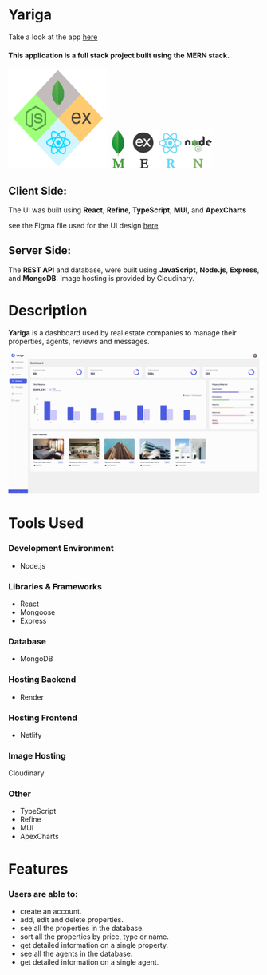 # Yariga 

Take a look at the app [here](https://real-estate-admin-dashboard.netlify.app/)

#### This application is a full stack project built using the **MERN** stack.

<kbd>
<img src="imgs_readme/mern_logo.png" width="200" height="200"/>
</kbd>



<kbd>
<img src="imgs_readme/mern.png" width="200"/>
</kbd>


## Client Side:
The UI was built using **React**, **Refine**, **TypeScript**, **MUI**, and **ApexCharts**

see the Figma file used for the UI design [here](https://www.figma.com/file/QLU3mZJOsmnAN4SEQ8YSTA/Real-Estate-Admin-Dashboard?node-id=0%3A1&t=MJG00Z0wUQi4P4wv-0)

## Server Side:
The **REST API** and database, were built using **JavaScript**, **Node.js**, **Express**, and **MongoDB**. Image hosting is provided by Cloudinary.

# Description
**Yariga** is a dashboard used by real estate companies to manage their properties, agents, reviews and messages.

<kbd>
<img src="imgs_readme/yariga.png"/>
</kbd>


# Tools Used

### Development Environment
* Node.js

### Libraries & Frameworks
* React 
* Mongoose
* Express 

### Database
* MongoDB

### Hosting Backend
* Render

### Hosting Frontend
* Netlify

### Image Hosting
Cloudinary

### Other
* TypeScript
* Refine
* MUI
* ApexCharts

# Features

### Users are able to:

* create an account.
* add, edit and delete properties.
* see all the properties in the database.
* sort all the properties by price, type or name.
* get detailed information on a single property.
* see all the agents in the database.
* get detailed information on a single agent.

</body>

